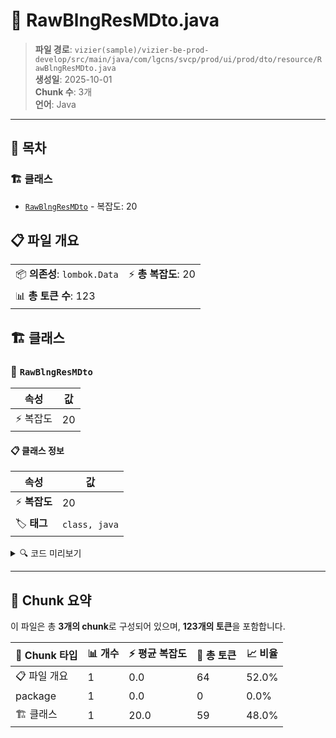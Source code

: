 # 📄 RawBlngResMDto.java

> **파일 경로**: `vizier(sample)/vizier-be-prod-develop/src/main/java/com/lgcns/svcp/prod/ui/prod/dto/resource/RawBlngResMDto.java`  
> **생성일**: 2025-10-01  
> **Chunk 수**: 3개  
> **언어**: Java
---

## 📑 목차

### 🏗️ 클래스
- [`RawBlngResMDto`](#class-rawblngresmdto) - 복잡도: 20

## 📋 파일 개요

| | |
|--|--|
| 📦 **의존성**: `lombok.Data` | ⚡ **총 복잡도**: 20 |
| 📊 **총 토큰 수**: 123 |  |



## 🏗️ 클래스

### <a id="class-rawblngresmdto"></a>🎯 `RawBlngResMDto`

| 속성 | 값 |
|------|----|
| ⚡ 복잡도 | 20 |



#### 📋 클래스 정보

| 속성 | 값 |
|------|----|
| ⚡ **복잡도** | 20 || 📍 **라인 범위** | 6-6 |
| 🏷️ **태그** | `class, java` |

<details>
<summary>🔍 코드 미리보기</summary>

```java
public class RawBlngResMDto {
	private String prodUuid;
	private String svcFctrCd;
	private String svcFctrNm;
	private String svcFctrClssCd;
	private String svcFctrClssDetlCd;
	private String svcFctrLnwlEtcCd;
	private String svcFctrCallKdCd;
	private String svcFctrCallKdDetlCd;
	private String usePlcyYn;
	private String rawSvcFctrCd;
	private String svcFctrKdDetlCd;
	private String svcFctrKdCd;
	private String rtmSysAplyYn;
	private String valdEndDtm;
	private String rgstUsr;
	private String rgstDtm;
	private String updUsr;
	private String updDtm;
}...
```

**Chunk 정보**
- 🆔 **ID**: `97507033830f`
- 📍 **라인**: 6-6
- 📊 **토큰**: 59
- 🏷️ **태그**: `class, java`

</details>

---





## 🧩 Chunk 요약

이 파일은 총 **3개의 chunk**로 구성되어 있으며, **123개의 토큰**을 포함합니다.

| 🧩 Chunk 타입 | 📊 개수 | ⚡ 평균 복잡도 | 📝 총 토큰 | 📈 비율 |
|---------------|--------|-------------|----------|--------|
| 📋 파일 개요 | 1 | 0.0 | 64 | 52.0% |
| package | 1 | 0.0 | 0 | 0.0% |
| 🏗️ 클래스 | 1 | 20.0 | 59 | 48.0% |

